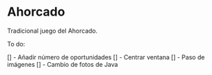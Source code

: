 # Ahorcado
Tradicional juego del Ahorcado.

To do:

[] - Añadir número de oportunidades
[] - Centrar ventana
[] - Paso de imágenes
[] - Cambio de fotos de Java
